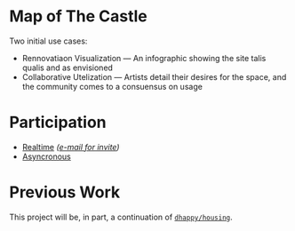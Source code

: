 Map of The Castle
=================

Two initial use cases:

* Rennovatiaon Visualization ― An infographic showing the site talis qualis and as envisioned
* Collaborative Utelization ― Artists detail their desires for the space, and the community comes to a consuensus on usage

# Participation

* [Realtime](https://oakscastle.slack.com/messages/map/) *([e-mail for invite](mailto:Castle%20Membership%20%3Cmembership@oakscastle.org%3E))*
* [Asyncronous](mailto:map@oakscastle.org)

# Previous Work

This project will be, in part, a continuation of [`dhappy/housing`](https://github.com/dhappy/housing).
